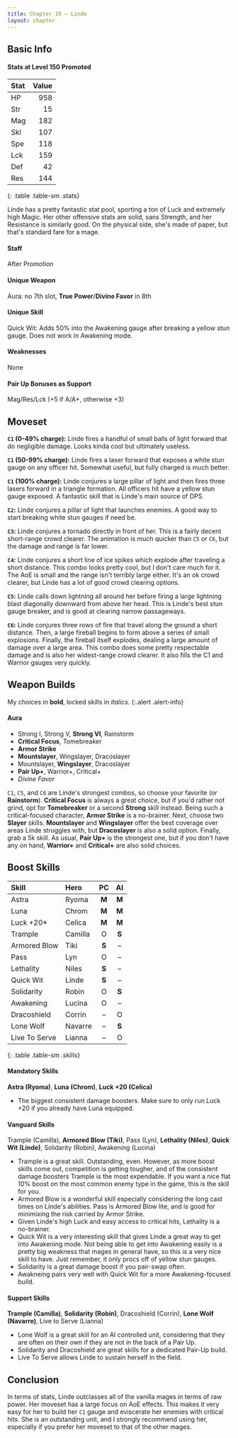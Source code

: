 ```yaml
---
title: Chapter 19 — Linde
layout: chapter
---
```


## Basic Info

#### Stats at Level 150 Promoted

| Stat | Value |
| :--- | ----: |
| HP   |   958 |
| Str  |    15 |
| Mag  |   182 |
| Skl  |   107 |
| Spe  |   118 |
| Lck  |   159 |
| Def  |    42 |
| Res  |   144 |
{: .table .table-sm .stats}

Linde has a pretty fantastic stat pool, sporting a ton of Luck and extremely high Magic. Her other offensive stats are solid, sans Strength, and her Resistance is similarly good. On the physical side, she's made of paper, but that's standard fare for a mage.

#### Staff

After Promotion

#### Unique Weapon

Aura: no 7th slot, **True Power**/**Divine Favor** in 8th

#### Unique Skill

Quick Wit: Adds 50% into the Awakening gauge after breaking a yellow stun gauge. Does not work in Awakening mode.

#### Weaknesses

None

#### Pair Up Bonuses as Support

Mag/Res/Lck (+5 if A/A+, otherwise +3)

## Moveset

**`C1` (0-49% charge):** Linde fires a handful of small balls of light forward that do negligible damage. Looks kinda cool but ultimately useless.

**`C1` (50-99% charge):** Linde fires a laser forward that exposes a white stun gauge on any officer hit. Somewhat useful, but fully charged is much better.

**`C1` (100% charge):** Linde conjures a large pillar of light and then fires three lasers forward in a triangle formation. All officers hit have a yellow stun gauge exposed. A fantastic skill that is Linde's main source of DPS.

**`C2`:** Linde conjures a pillar of light that launches enemies. A good way to start breaking white stun gauges if need be.

**`C3`:** Linde conjures a tornado directly in front of her. This is a fairly decent short-range crowd clearer. The animation is much quicker than `C5` or `C6`, but the damage and range is far lower.

**`C4`:** Linde conjures a short line of ice spikes which explode after traveling a short distance. This combo looks pretty cool, but I don't care much for it. The AoE is small and the range isn't terribly large either. It's an ok crowd clearer, but Linde has a lot of good crowd clearing options.

**`C5`:** Linde calls down lightning all around her before firing a large lightning blast diagonally downward from above her head. This is Linde's best stun gauge breaker, and is good at clearing narrow passageways. 

**`C6`:** Linde conjures three rows of fire that travel along the ground a short distance. Then, a large fireball begins to form above a series of small explosions. Finally, the fireball itself explodes, dealing a large amount of damage over a large area. This combo does some pretty respectable damage and is also her widest-range crowd clearer. It also fills the C1 and Warrior gauges very quickly.


## Weapon Builds

My choices in **bold**, locked skills in _italics_.
{:.alert .alert-info}

#### Aura

- Strong I, Strong V, **Strong VI**, Rainstorm
- **Critical Focus**, Tomebreaker
- **Armor Strike**
- **Mountslayer**, Wingslayer, Dracoslayer
- Mountslayer, **Wingslayer**, Dracoslayer
- **Pair Up+**, Warrior+, Critical+
- _Divine Favor_

`C1`, `C5`, and `C6` are Linde's strongest combos, so choose your favorite (or **Rainstorm**). **Critical Focus** is always a great choice, but if you'd rather not grind, opt for **Tomebreaker** or a second **Strong** skill instead. Being such a critical-focused character, **Armor Strike** is a no-brainer. Next, choose two **Slayer** skills. **Mountslayer** and **Wingslayer** offer the best coverage over areas Linde struggles with, but **Dracoslayer** is also a solid option. Finally, grab a 5k skill. As usual, **Pair Up+** is the strongest one, but if you don't have any on hand, **Warrior+** and **Critical+** are also solid choices.

## Boost Skills

| Skill          | Hero        |  PC   |  AI   |
| :------------- | :---------- | :---: | :---: |
| Astra          | Ryoma       | **M** | **M** |
| Luna           | Chrom       | **M** | **M** |
| Luck +20\*     | Celica      | **M** | **M** |
| Trample        | Camilla     |   O   | **S** |
| Armored Blow   | Tiki        | **S** |   –   |
| Pass           | Lyn         |   O   |   –   |
| Lethality      | Niles       | **S** |   –   |
| Quick Wit      | Linde       | **S** |   –   |
| Solidarity     | Robin       |   O   | **S** |
| Awakening      | Lucina      |   O   |   –   |
| Dracoshield    | Corrin      |   –   |   O   |
| Lone Wolf      | Navarre     |   –   | **S** |
| Live To Serve  | Lianna      |   –   |   O   |
{: .table .table-sm .skills}

#### Mandatory Skills

**Astra (Ryoma)**, **Luna (Chrom)**, **Luck +20 (Celica)**

- The biggest consistent damage boosters. Make sure to only run Luck +20 if you already have Luna equipped.

#### Vanguard Skills

Trample (Camilla), **Armored Blow (Tiki)**, Pass (Lyn), **Lethality (Niles)**, **Quick Wit (Linde)**, Solidarity (Robin), Awakening (Lucina)

- Trample is a great skill. Outstanding, even. However, as more boost skills come out, competition is getting tougher, and of the consistent damage boosters Trample is the most expendable. If you want a nice flat 10% boost on the most common enemy type in the game, this is the skill for you.
- Armored Blow is a wonderful skill especially considering the long cast times on Linde's abilities. Pass is Armored Blow lite, and is good for minimixing the risk carried by Armor Strike.
- Given Linde's high Luck and easy access to critical hits, Lethality is a no-brainer.
- Quick Wit is a very interesting skill that gives Linde a great way to get into Awakening mode. Not being able to get into Awakening easily is a pretty big weakness that mages in general have, so this is a very nice skill to have. Just remember, it only procs off of yellow stun gauges.
- Solidarity is a great damage boost if you pair-swap often.
- Awakneing pairs very well with Quick Wit for a more Awakening-focused build.

#### Support Skills

**Trample (Camilla)**, **Solidarity (Robin)**, Dracoshield (Corrin), **Lone Wolf (Navarre)**, Live to Serve (Lianna)

- Lone Wolf is a great skill for an AI controlled unit, considering that they are often on their own if they are not in the back of a Pair Up.
- Solidarity and Dracoshield are great skills for a dedicated Pair-Up build.
- Live To Serve allows Linde to sustain herself in the field.

## Conclusion

In terms of stats, Linde outclasses all of the vanilla mages in terms of raw power. Her moveset has a large focus on AoE effects. This makes it very easy for her to build her `C1` gauge and eviscerate her enemies with critical hits. She is an outstanding unit, and I strongly recommend using her, especially if you prefer her moveset to that of the other mages.
